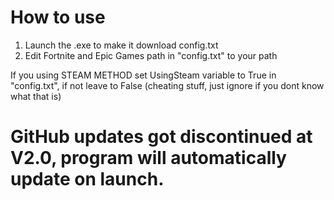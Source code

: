 # How to use
1. Launch the .exe to make it download config.txt
2. Edit Fortnite and Epic Games path in "config.txt" to your path

If you using STEAM METHOD set UsingSteam variable to True in "config.txt", if not leave to False (cheating stuff, just ignore if you dont know what that is)

# GitHub updates got discontinued at V2.0, program will automatically update on launch.
